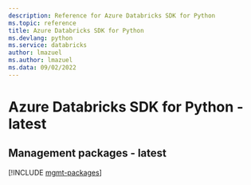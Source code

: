 ```yaml
---
description: Reference for Azure Databricks SDK for Python
ms.topic: reference
title: Azure Databricks SDK for Python
ms.devlang: python
ms.service: databricks
author: lmazuel
ms.author: lmazuel
ms.data: 09/02/2022
---
```

# Azure Databricks SDK for Python - latest

## Management packages - latest
[!INCLUDE [mgmt-packages](databricks-mgmt-index.md)]